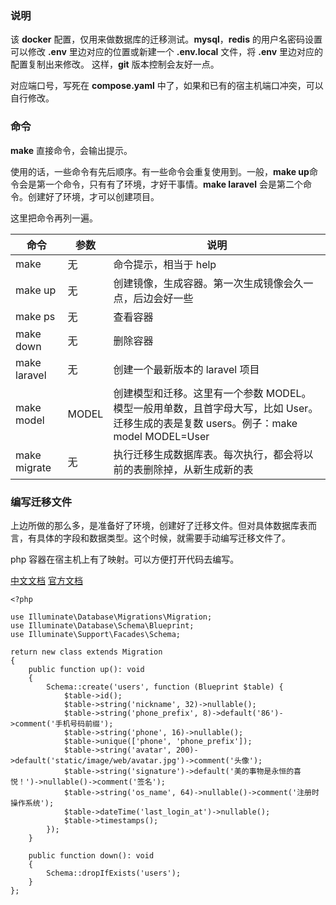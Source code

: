 ### 说明

该 **docker** 配置，仅用来做数据库的迁移测试。**mysql**，**redis** 的用户名密码设置可以修改 **.env** 里边对应的位置或新建一个 **.env.local** 文件，将 **.env** 里边对应的配置复制出来修改。
这样，**git** 版本控制会友好一点。

对应端口号，写死在 **compose.yaml** 中了，如果和已有的宿主机端口冲突，可以自行修改。

### 命令

**make** 直接命令，会输出提示。

使用的话，一些命令有先后顺序。有一些命令会重复使用到。一般，**make up**命令会是第一个命令，只有有了环境，才好干事情。**make laravel** 会是第二个命令。创建好了环境，才可以创建项目。

这里把命令再列一遍。

|命令|参数|说明|
|--|--|--|
|make|无|命令提示，相当于 help|
|make up|无|创建镜像，生成容器。第一次生成镜像会久一点，后边会好一些|
|make ps|无|查看容器|
|make down|无|删除容器|
|make laravel|无|创建一个最新版本的 laravel 项目|
|make model|MODEL|创建模型和迁移。这里有一个参数 MODEL。模型一般用单数，且首字母大写，比如 User。迁移生成的表是复数 users。例子：make model MODEL=User|
|make migrate|无|执行迁移生成数据库表。每次执行，都会将以前的表删除掉，从新生成新的表|

### 编写迁移文件

上边所做的那么多，是准备好了环境，创建好了迁移文件。但对具体数据库表而言，有具体的字段和数据类型。这个时候，就需要手动编写迁移文件了。

php 容器在宿主机上有了映射。可以方便打开代码去编写。

[中文文档](https://learnku.com/docs/laravel/10.x/migrations/14885)
[官方文档](https://laravel.com/docs/10.x/migrations)

```
<?php

use Illuminate\Database\Migrations\Migration;
use Illuminate\Database\Schema\Blueprint;
use Illuminate\Support\Facades\Schema;

return new class extends Migration
{
    public function up(): void
    {
        Schema::create('users', function (Blueprint $table) {
            $table->id();
            $table->string('nickname', 32)->nullable();
            $table->string('phone_prefix', 8)->default('86')->comment('手机号码前缀');
            $table->string('phone', 16)->nullable();
            $table->unique(['phone', 'phone_prefix']);
            $table->string('avatar', 200)->default('static/image/web/avatar.jpg')->comment('头像');
            $table->string('signature')->default('美的事物是永恒的喜悦！')->nullable()->comment('签名');
            $table->string('os_name', 64)->nullable()->comment('注册时操作系统');
            $table->dateTime('last_login_at')->nullable();
            $table->timestamps();
        });
    }

    public function down(): void
    {
        Schema::dropIfExists('users');
    }
};
```
